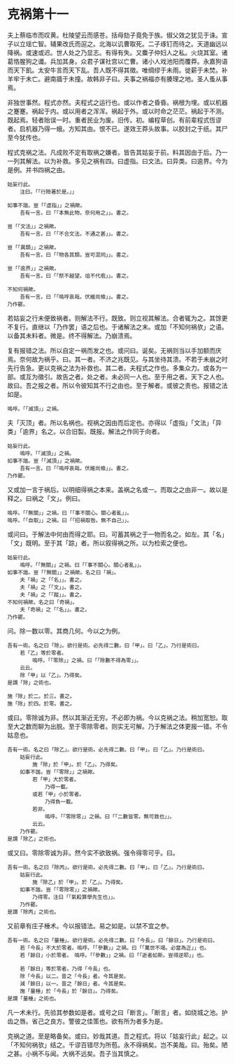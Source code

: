 # 克祸第十一

夫上蔡临市而叹黄。杜陵望云而感苍。括母劾子竟免于族。俶父效之犹见于诛。宣子以立瑶亡智。辅果改氏而逭之。北海以讥曹取死。二子琢钉而待之。天道幽远以降祸。或速或迟。世人处之乃显志。有得有失。又麋子仲妇人之私。火烧其室。诸葛恪腥狗之谶。兵加其身。众君子谋社宫以亡曹。诸小人戏池阳而覆莽。永嘉狗语而天下飢。太安牛言而天下乱。吾人既不得其徵。唯绸缪于未雨。徙薪于未焚。补羊牢于未亡。避南牆于未撞。故韩非子曰。夫事之祸福亦有腠理之地。圣人蚤从事焉。

非独世事然。程式亦然。夫程式之运行也。或以作者之昏昏。祸根为埋。或以机器之蹇蹇。祸起于内。或以用者之浑浑。祸起于外。或以时命之茫茫。祸起于不测。既起焉。轻者贻误一时。重者民业为废。旧传。初。编程草创。有前辈程式恆谬者。启机器乃得一蛾。方知其由。恨不已。遂效王莽头故事。以胶封之于纸。其尸至今犹传也。

程式克祸之法。凡成败不定有取祸之嫌者。皆告其姑妄于前。料其因由于后。乃一一列其解法。以为补救。多见之祸有四。曰虚指。曰文法。曰异类。曰逾界。今为是例。并书四祸之由。

```
姑妄行此。
	注曰。「「行險著於是。」」

如事不諧。豈「「虛指」」之禍歟。
	吾有一言。曰「「本無此物。奈何用之」」。書之。

豈「「文法」」之禍歟。
	吾有一言。曰「「不合文法。不通之甚」」。書之。

豈「「異類」」之禍歟。
	吾有一言。曰「「物各其類。豈可混同」」。書之。
	
豈「「逾界」」之禍歟。
	吾有一言。曰「「祭不越望。俎不代庖」」。書之。

不知何禍歟。
	吾有一言。曰「「嗚呼哀哉。伏維尚飨」」。書之。
乃作罷。
```

若姑妄之行未便致祸者。则解法不行。既致。则立视其解法。合者辄为之。其馀更不复行。直继以「乃作罢」语之后也。于诸解法之末。或加「不知何祸欤」之语。以备其未料者。微是。终不得解法。乃崩溃焉。

复有报错之法。所以自定一祸而发之也。或问曰。诞矣。无祸则当以手加额而庆焉。奈何故为祸乎。曰。其一者。不济之兆既见。与其坐待其溃。不若于未崩之时先行告急。更以克祸之法为补救也。其二者。夫程式之作也。多集众力。或各为一部。或互为徵引。故告之者。处之者。未必同一人也。至于用之者。天下之人也。故曰。吾之报之者。所以令彼知其不行之由也。至于解者。或彼之责也。报错之法如是。

```
嗚呼。「「滅頂」」之禍。
```

夫「灭顶」者。所以名祸也。视祸之因由而后定也。亦得以「虚指」「文法」「异类」「逾界」名之。以合旧製。既报。解法之作同于向者。

```
姑妄行此。
	嗚呼。「「滅頂」」之禍。
如事不諧。豈「「滅頂」」之禍歟。
	吾有一言。曰「「嗚呼哀哉。伏維尚飨」」。書之。
乃作罷。
```

又或加一言于祸后。以明细得祸之本来。盖祸之名或一。而取之之由非一。故以是释之。曰祸之「文」。例曰。

```
嗚呼。「「無關」」之禍。曰「「事不關心。關心者亂」」。
嗚呼。「「自取」」之禍。曰「「招禍取咎。無不自己」」。
```

或问曰。于解法中何由而得之耶。曰。可蓄其祸之于一物而名之。如左。其「名」「文」既明。至于其「踪」者。所以叙得祸之所。以为检索之便也。

```
姑妄行此。
	嗚呼。「「無關」」之禍。曰「「事不關心。關心者亂」」。
如事不諧。豈「「無關」」之禍歟。名之曰「禍」。
	夫「禍」之「「名」」。書之。
	夫「禍」之「「文」」。書之。
	夫「禍」之「「蹤」」。書之。
不知何禍歟。名之曰「奇禍」。
	夫「奇禍」之「「名」」。書之。
乃作罷。
```

问。除一数以零。其商几何。今以之为例。

```
吾有一術。名之曰「除」。欲行是術。必先得二數。曰「甲」。曰「乙」。乃行是術曰。
	若「乙」等於零者。
		嗚呼。「「零除」」之禍。曰「「除數不得為零」」。
	云云。
	除「甲」以「乙」。乃得矣。
是謂「除」之術也。

施「除」於二。於三。書之。
施「除」於四。於零。書之。
```

或曰。零除诚为非。然以其渐近无穷。不必即为祸。今以克祸之法。稍加宽恕。取至大之数而聊为出脱。至于零除零者。则实无可解。乃于解法之体更报一错。不令姑息也。

```
吾有一術。名之曰「除乙」。欲行是術。必先得二數。曰「甲」。曰「乙」。乃行是術曰。
	姑妄行此。
		施「除」於「甲」。於「乙」。乃得矣。
	如事不諧。豈「「零除」」之禍歟。
		若「甲」大於零者。
			乃得一載。
		或若「甲」小於零者。
			乃得負一載。
		若非。
			嗚呼。「「零除零」」之禍。曰「「二數皆零。無可救也」」。
		云云。
	乃作罷。
是謂「除乙」之術也。
```

或又曰。零除零诚为非。然今实不欲致祸。强令得零可乎。曰。

```
吾有一術。名之曰「除丙」。欲行是術。必先得二數。曰「甲」。曰「乙」。乃行是術曰。
	姑妄行此。
		施「除乙」於「甲」。於「乙」。乃得矣。
	如事不諧。豈「「零除零」」之禍歟。
		乃得零。注曰「「氣殺算學先生也」」。
	乃作罷。
是謂「除丙」之術也。
```

又前章有庄子棰术。今以报错法。易之如是。以禁不宜之参。

```
吾有一術。名之曰「量棰」。欲行是術。必先得二數。曰「今長」。曰「餘日」。乃行是術曰。
	若「今長」不大於零者。嗚呼。「「參數」」之禍。曰「「萬世不竭。必當為正」」也。
	若「餘日」小於零者。　嗚呼。「「參數」」之禍。曰「「逝者如斯。豈得逆耶」」也。
	
	若「餘日」等於零者。乃得「今長」也。
	除「今長」以二。昔之「今長」者。今其是矣。
	減「餘日」以一。昔之「餘日」者。今其是矣。
	施「量棰」於「今長」於「餘日」。乃得矣。
是謂「量棰」之術也。
```

凡一术未行。先验其参数如是者。或号之曰「断言」。「断言」者。如绕城之池。护齿之唇。省己之良方。警彼之佳策也。欲有所为者多为是。

克祸之道。至是略备矣。或曰。妙哉其道。吾之程式。将以「姑妄行此」起之。以「不知何祸欤」结之。千谬百错尽为所苞。永不得祸矣。岂不美哉。曰。殆矣。陋之甚。小祸不与闻。大祸不远矣。吾子当其慎之。
